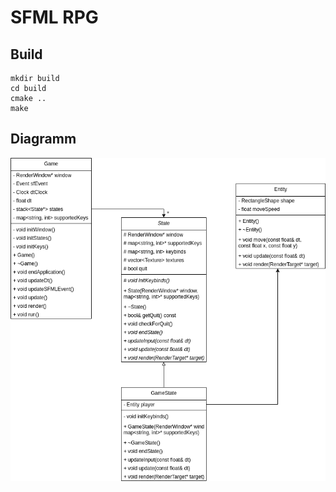 # SFML RPG

## Build

```
mkdir build
cd build
cmake ..
make
```

## Diagramm

![diagramm](diagram.png)